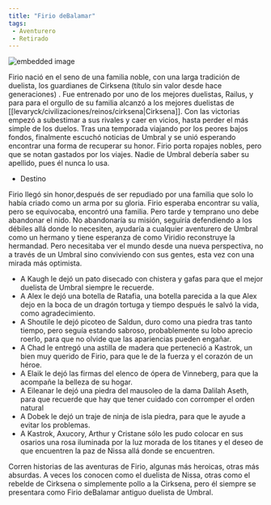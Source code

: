```yaml
---
title: "Firio deBalamar" 
tags:
 - Aventurero
 - Retirado
---
```



![embedded image](https://assets.legendkeeper.com/80743bcb-ef02-4128-98eb-f33f0bf9dbe4.png "Attachment")

Firio nació en el seno de una familia noble, con una larga tradición de duelista, los guardianes de Cirksena (título sin valor desde hace generaciones) . Fue entrenado por uno de los mejores duelistas, Railus, y para para el orgullo de su familia alcanzó a los mejores duelistas de [[levaryck/civilizaciones/reinos/cirksena|Cirksena]]. Con las victorias empezó a subestimar a sus rivales y caer en vicios, hasta perder el más simple de los duelos. Tras una temporada viajando por los peores bajos fondos, finalmente escuchó noticias de Umbral y se unió esperando encontrar una forma de recuperar su honor. Firio porta ropajes nobles, pero que se notan gastados por los viajes. Nadie de Umbral debería saber su apellido, pues él nunca lo usa.
- Destino

Firio llegó sin honor,después de ser repudiado por una familia que solo lo había criado como un arma por su gloria.
Firio esperaba encontrar su valía, pero se equivocaba, encontró una familia. Pero tarde y temprano uno debe abandonar el nido.
No abandonaría su misión, seguiría defendiendo a los débiles allá donde lo necesiten, ayudaría a cualquier aventurero de Umbral como un hermano y tiene esperanza de como Viridio reconstruye la hermandad. Pero necesitaba ver el mundo desde una nueva perspectiva, no a través de un Umbral sino conviviendo con sus gentes, esta vez con una mirada más optimista.

  - A Kaugh le dejó un pato disecado con chistera y gafas para que el mejor duelista de Umbral siempre le recuerde.
  - A Alex le dejó una botella de Ratafia, una botella parecida a la que Alex dejo en la boca de un dragón tortuga y tiempo después le salvó la vida, como agradecimiento.
  - A Shoutile le dejó picoteo de Saldun, duro como una piedra tras tanto tiempo, pero seguía estando sabroso, probablemente su lobo aprecio roerlo, para que no olvide que las apariencias pueden engañar.
  - A Chad le entregó una astilla de madera que perteneció a Kastrok, un bien muy querido de Firio, para que le de la fuerza y el corazón de un héroe.
  - A Elaik le dejó las firmas del elenco de ópera de Vinneberg, para que la acompañe la belleza de su hogar.
  - A Eileanar le dejó una piedra del mausoleo de la dama Dalilah Aseth, para que recuerde que hay que tener cuidado con corromper el orden natural
  - A Dobek le dejó un traje de ninja de isla piedra, para que le ayude a evitar los problemas.
  - A Kastrok, Axucory, Arthur y Cristane sólo les pudo colocar en sus osarios una rosa iluminada por la luz morada de los titanes y el deseo de que encuentren la paz de Nissa allá donde se encuentren.

Corren historias de las aventuras de Firio, algunas más heroicas, otras más absurdas. A veces los conocen como el duelista de Nissa, otras como el rebelde de Cirksena o simplemente pollo a la Cirksena, pero él siempre se presentara como Firio deBalamar antiguo duelista de Umbral.